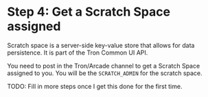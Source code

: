 # Step 4: Get a Scratch Space assigned

Scratch space is a server-side key-value store that allows for data persistence. It is part of the Tron Common UI API. 

You need to post in the Tron/Arcade channel to get a Scratch Space assigned to you. You will be the `SCRATCH_ADMIN` for the scratch space.

TODO: Fill in more steps once I get this done for the first time.